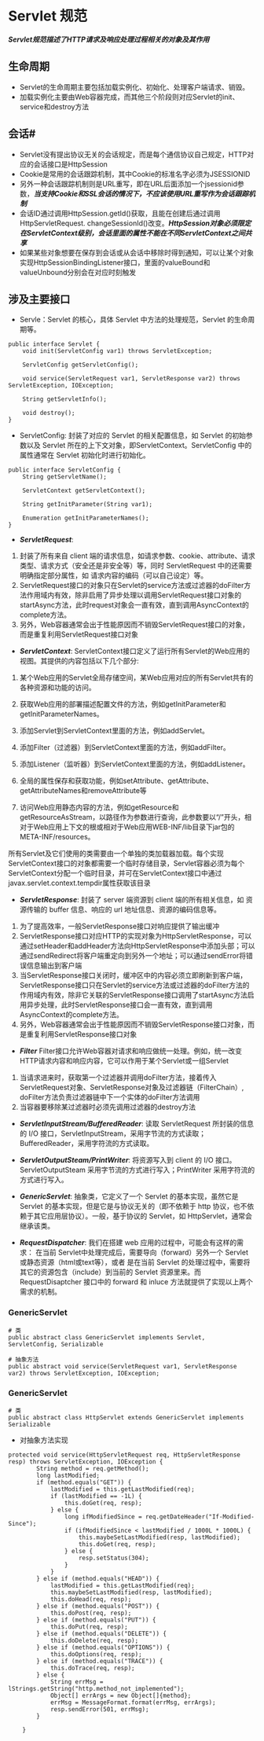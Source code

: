 # Servlet 规范

***Servlet规范描述了HTTP请求及响应处理过程相关的对象及其作用***

## 生命周期
* Servlet的生命周期主要包括加载实例化、初始化、处理客户端请求、销毁。
* 加载实例化主要由Web容器完成，而其他三个阶段则对应Servlet的init、service和destroy方法

## 会话#
* Servlet没有提出协议无关的会话规定，而是每个通信协议自己规定，HTTP对应的会话接口是HttpSession
* Cookie是常用的会话跟踪机制，其中Cookie的标准名字必须为JSESSIONID
* 另外一种会话跟踪机制则是URL重写，即在URL后面添加一个jsessionid参数，***当支持Cookie和SSL会话的情况下，不应该使用URL重写作为会话跟踪机制***
* 会话ID通过调用HttpSession.getId()获取，且能在创建后通过调用HttpServletRequest. changeSessionId()改变。***HttpSession对象必须限定在ServletContext级别，会话里面的属性不能在不同ServletContext之间共享***
* 如果某些对象想要在保存到会话或从会话中移除时得到通知，可以让某个对象实现HttpSessionBindingListener接口，里面的valueBound和valueUnbound分别会在对应时刻触发


## 涉及主要接口

* Servle：Servlet 的核心，具体 Servlet 中方法的处理规范，Servlet 的生命周期等。
```
public interface Servlet {
    void init(ServletConfig var1) throws ServletException;

    ServletConfig getServletConfig();

    void service(ServletRequest var1, ServletResponse var2) throws ServletException, IOException;

    String getServletInfo();

    void destroy();
}
```

* ServletConfig:  封装了对应的 Servlet 的相关配置信息，如 Servlet 的初始参数以及 Servlet 所在的上下文对象，即ServletContext。ServletConfig 中的属性通常在 Servlet 初始化时进行初始化。
```
public interface ServletConfig {
    String getServletName();

    ServletContext getServletContext();

    String getInitParameter(String var1);

    Enumeration getInitParameterNames();
}
```

* ***ServletRequest***:  
 1. 封装了所有来自 client 端的请求信息，如请求参数、cookie、attribute、请求类型、请求方式（安全还是非安全等）等，同时 ServletRequest 中的还需要明确指定部分属性，如 请求内容的编码（可以自己设定）等。
 2. ServletRequest接口的对象只在Servlet的service方法或过滤器的doFilter方法作用域内有效，除非启用了异步处理以调用ServletRequest接口对象的startAsync方法，此时request对象会一直有效，直到调用AsyncContext的complete方法。
 3. 另外，Web容器通常会出于性能原因而不销毁ServletRequest接口的对象，而是重复利用ServletRequest接口对象

* ***ServletContext***: 
ServletContext接口定义了运行所有Servlet的Web应用的视图。其提供的内容包括以下几个部分:
 1. 某个Web应用的Servlet全局存储空间，某Web应用对应的所有Servlet共有的各种资源和功能的访问。

 2. 获取Web应用的部署描述配置文件的方法，例如getInitParameter和getInitParameterNames。

 3. 添加Servlet到ServletContext里面的方法，例如addServlet。

 4. 添加Filter（过滤器）到ServletContext里面的方法，例如addFilter。

 5. 添加Listener（监听器）到ServletContext里面的方法，例如addListener。

 6. 全局的属性保存和获取功能，例如setAttribute、getAttribute、getAttributeNames和removeAttribute等

 7. 访问Web应用静态内容的方法，例如getResource和getResourceAsStream，以路径作为参数进行查询，此参数要以“/”开头，相对于Web应用上下文的根或相对于Web应用WEB-INF/lib目录下jar包的META-INF/resources。

所有Servlet及它们使用的类需要由一个单独的类加载器加载。每个实现ServletContext接口的对象都需要一个临时存储目录，Servlet容器必须为每个ServletContext分配一个临时目录，并可在ServletContext接口中通过javax.servlet.context.tempdir属性获取该目录

* ***ServletResponse***:  封装了 server 端资源到 client 端的所有相关信息，如 资源传输的 buffer 信息、响应的 url 地址信息、资源的编码信息等。
 1. 为了提高效率，一般ServletResponse接口对响应提供了输出缓冲
 2. ServletResponse接口对应HTTP的实现对象为HttpServletResponse，可以通过setHeader和addHeader方法向HttpServletResponse中添加头部；可以通过sendRedirect将客户端重定向到另外一个地址；可以通过sendError将错误信息输出到客户端
 3. 当ServletResponse接口关闭时，缓冲区中的内容必须立即刷新到客户端，ServletResponse接口只在Servlet的service方法或过滤器的doFilter方法的作用域内有效，除非它关联的ServletResponse接口调用了startAsync方法启用异步处理，此时ServletResponse接口会一直有效，直到调用AsyncContext的complete方法。
 4. 另外，Web容器通常会出于性能原因而不销毁ServletResponse接口对象，而是重复利用ServletResponse接口对象

* ***Filter***
Filter接口允许Web容器对请求和响应做统一处理。例如，统一改变HTTP请求内容和响应内容，它可以作用于某个Servlet或一组Servlet
 1. 当请求进来时，获取第一个过滤器并调用doFilter方法，接着传入ServletRequest对象、ServletResponse对象及过滤器链（FilterChain）, doFilter方法负责过滤器链中下一个实体的doFilter方法调用
 2. 当容器要移除某过滤器时必须先调用过滤器的destroy方法

* ***ServletInputStream/BufferedReader***:  读取 ServletRequest 所封装的信息的 I/O 接口，ServletInputStream，采用字节流的方式读取；BufferedReader，采用字符流的方式读取。

* ***ServletOutputSteam/PrintWriter***:  将资源写入到 client 的 I/O 接口。ServletOutputSteam 采用字节流的方式进行写入；PrintWriter 采用字符流的方式进行写入。

* ***GenericServlet***:  抽象类，它定义了一个 Servlet 的基本实现，虽然它是 Servlet 的基本实现，但是它是与协议无关的（即不依赖于 http 协议，也不依赖于其它应用层协议）。一般，基于协议的 Servlet，如 HttpServlet，通常会继承该类。

* ***RequestDispatcher***:  我们在搭建 web 应用的过程中，可能会有这样的需求： 在当前 Servlet中处理完成后，需要导向（forward）另外一个 Servlet 或静态资源（html或text等），或者 是在当前 Servlet 的处理过程中，需要将其它的资源包含（include）到当前的 Servlet 资源里来。而 RequestDisaptcher 接口中的 forward 和 inluce 方法就提供了实现以上两个需求的机制。

### GenericServlet
```
# 类
public abstract class GenericServlet implements Servlet, ServletConfig, Serializable

# 抽象方法
public abstract void service(ServletRequest var1, ServletResponse var2) throws ServletException, IOException;
```

### GenericServlet
```
# 类
public abstract class HttpServlet extends GenericServlet implements Serializable 
```
* 对抽象方法实现
```
protected void service(HttpServletRequest req, HttpServletResponse resp) throws ServletException, IOException {
        String method = req.getMethod();
        long lastModified;
        if (method.equals("GET")) {
            lastModified = this.getLastModified(req);
            if (lastModified == -1L) {
                this.doGet(req, resp);
            } else {
                long ifModifiedSince = req.getDateHeader("If-Modified-Since");
                if (ifModifiedSince < lastModified / 1000L * 1000L) {
                    this.maybeSetLastModified(resp, lastModified);
                    this.doGet(req, resp);
                } else {
                    resp.setStatus(304);
                }
            }
        } else if (method.equals("HEAD")) {
            lastModified = this.getLastModified(req);
            this.maybeSetLastModified(resp, lastModified);
            this.doHead(req, resp);
        } else if (method.equals("POST")) {
            this.doPost(req, resp);
        } else if (method.equals("PUT")) {
            this.doPut(req, resp);
        } else if (method.equals("DELETE")) {
            this.doDelete(req, resp);
        } else if (method.equals("OPTIONS")) {
            this.doOptions(req, resp);
        } else if (method.equals("TRACE")) {
            this.doTrace(req, resp);
        } else {
            String errMsg = lStrings.getString("http.method_not_implemented");
            Object[] errArgs = new Object[]{method};
            errMsg = MessageFormat.format(errMsg, errArgs);
            resp.sendError(501, errMsg);
        }

    }
```





